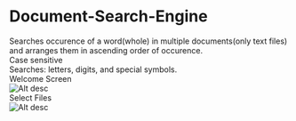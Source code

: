 # Document-Search-Engine
Searches occurence of a word(whole) in multiple documents(only text files) and arranges them in ascending order of occurence.  
	Case sensitive  
  Searches: letters, digits, and special symbols.  
	Welcome Screen  
	![Alt desc](https://user-images.githubusercontent.com/29076137/30519641-ef71555c-9bb8-11e7-87f6-e20e9f3e55bf.png)  
	Select Files    
	![Alt desc](https://user-images.githubusercontent.com/29076137/30519643-ef8df77a-9bb8-11e7-8b62-0f24b0d69583.png)  

